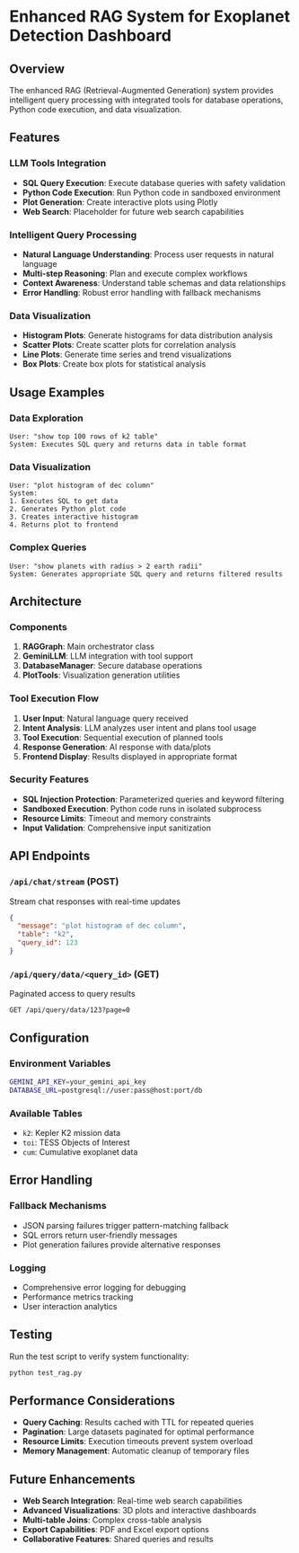 # Enhanced RAG System for Exoplanet Detection Dashboard

## Overview

The enhanced RAG (Retrieval-Augmented Generation) system provides intelligent query processing with integrated tools for database operations, Python code execution, and data visualization.

## Features

### LLM Tools Integration
- **SQL Query Execution**: Execute database queries with safety validation
- **Python Code Execution**: Run Python code in sandboxed environment
- **Plot Generation**: Create interactive plots using Plotly
- **Web Search**: Placeholder for future web search capabilities

### Intelligent Query Processing
- **Natural Language Understanding**: Process user requests in natural language
- **Multi-step Reasoning**: Plan and execute complex workflows
- **Context Awareness**: Understand table schemas and data relationships
- **Error Handling**: Robust error handling with fallback mechanisms

### Data Visualization
- **Histogram Plots**: Generate histograms for data distribution analysis
- **Scatter Plots**: Create scatter plots for correlation analysis
- **Line Plots**: Generate time series and trend visualizations
- **Box Plots**: Create box plots for statistical analysis

## Usage Examples

### Data Exploration
```
User: "show top 100 rows of k2 table"
System: Executes SQL query and returns data in table format
```

### Data Visualization
```
User: "plot histogram of dec column"
System: 
1. Executes SQL to get data
2. Generates Python plot code
3. Creates interactive histogram
4. Returns plot to frontend
```

### Complex Queries
```
User: "show planets with radius > 2 earth radii"
System: Generates appropriate SQL query and returns filtered results
```

## Architecture

### Components

1. **RAGGraph**: Main orchestrator class
2. **GeminiLLM**: LLM integration with tool support
3. **DatabaseManager**: Secure database operations
4. **PlotTools**: Visualization generation utilities

### Tool Execution Flow

1. **User Input**: Natural language query received
2. **Intent Analysis**: LLM analyzes user intent and plans tool usage
3. **Tool Execution**: Sequential execution of planned tools
4. **Response Generation**: AI response with data/plots
5. **Frontend Display**: Results displayed in appropriate format

### Security Features

- **SQL Injection Protection**: Parameterized queries and keyword filtering
- **Sandboxed Execution**: Python code runs in isolated subprocess
- **Resource Limits**: Timeout and memory constraints
- **Input Validation**: Comprehensive input sanitization

## API Endpoints

### `/api/chat/stream` (POST)
Stream chat responses with real-time updates
```json
{
  "message": "plot histogram of dec column",
  "table": "k2",
  "query_id": 123
}
```

### `/api/query/data/<query_id>` (GET)
Paginated access to query results
```
GET /api/query/data/123?page=0
```

## Configuration

### Environment Variables
```bash
GEMINI_API_KEY=your_gemini_api_key
DATABASE_URL=postgresql://user:pass@host:port/db
```

### Available Tables
- `k2`: Kepler K2 mission data
- `toi`: TESS Objects of Interest
- `cum`: Cumulative exoplanet data

## Error Handling

### Fallback Mechanisms
- JSON parsing failures trigger pattern-matching fallback
- SQL errors return user-friendly messages
- Plot generation failures provide alternative responses

### Logging
- Comprehensive error logging for debugging
- Performance metrics tracking
- User interaction analytics

## Testing

Run the test script to verify system functionality:
```bash
python test_rag.py
```

## Performance Considerations

- **Query Caching**: Results cached with TTL for repeated queries
- **Pagination**: Large datasets paginated for optimal performance
- **Resource Limits**: Execution timeouts prevent system overload
- **Memory Management**: Automatic cleanup of temporary files

## Future Enhancements

- **Web Search Integration**: Real-time web search capabilities
- **Advanced Visualizations**: 3D plots and interactive dashboards
- **Multi-table Joins**: Complex cross-table analysis
- **Export Capabilities**: PDF and Excel export options
- **Collaborative Features**: Shared queries and results